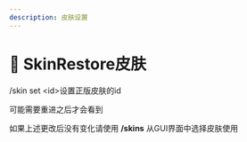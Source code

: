 ```yaml
---
description: 皮肤设置
---
```


# 🍐 SkinRestore皮肤

/skin set \<id>设置正版皮肤的id

可能需要重进之后才会看到

如果上述更改后没有变化请使用 **/skins** 从GUI界面中选择皮肤使用
